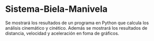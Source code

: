 # Sistema-Biela-Manivela
Se mostrará los resultados de un programa en Python que calcula los análisis cinemático y cinético. Además se mostrará los resultados de distancia,  velocidad y aceleración en foma de gráficos. 
